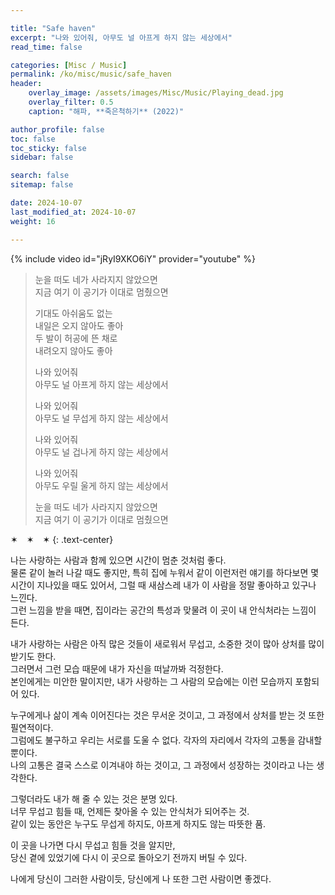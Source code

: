 ```yaml
---

title: "Safe haven"
excerpt: "나와 있어줘, 아무도 널 아프게 하지 않는 세상에서"
read_time: false

categories: [Misc / Music]
permalink: /ko/misc/music/safe_haven
header:
    overlay_image: /assets/images/Misc/Music/Playing_dead.jpg
    overlay_filter: 0.5
    caption: "해파, **죽은척하기** (2022)"

author_profile: false
toc: false
toc_sticky: false
sidebar: false

search: false
sitemap: false

date: 2024-10-07
last_modified_at: 2024-10-07
weight: 16

---
```


{% include video id="jRyI9XKO6iY" provider="youtube" %}

> 눈을 떠도 네가 사라지지 않았으면  
지금 여기 이 공기가 이대로 멈췄으면
>
> 기대도 아쉬움도 없는  
내일은 오지 않아도 좋아  
두 발이 허공에 뜬 채로  
내려오지 않아도 좋아
> 
> 나와 있어줘  
아무도 널 아프게 하지 않는 세상에서  
> 
> 나와 있어줘  
아무도 널 무섭게 하지 않는 세상에서
>
> 나와 있어줘  
아무도 널 겁나게 하지 않는 세상에서
>
> 나와 있어줘  
아무도 우릴 울게 하지 않는 세상에서
>
> 눈을 떠도 네가 사라지지 않았으면  
지금 여기 이 공기가 이대로 멈췄으면

✶&emsp;✶&emsp;✶
{: .text-center}

나는 사랑하는 사람과 함께 있으면 시간이 멈춘 것처럼 좋다.  
물론 같이 놀러 나갈 때도 좋지만, 특히 집에 누워서 같이 이런저런 얘기를 하다보면 몇 시간이 지나있을 때도 있어서, 그럴 때 새삼스레 내가 이 사람을 정말 좋아하고 있구나 느낀다.  
그런 느낌을 받을 때면, 집이라는 공간의 특성과 맞물려 이 곳이 내 안식처라는 느낌이 든다.

내가 사랑하는 사람은 아직 많은 것들이 새로워서 무섭고, 소중한 것이 많아 상처를 많이 받기도 한다.  
그러면서 그런 모습 때문에 내가 자신을 떠날까봐 걱정한다.  
본인에게는 미안한 말이지만, 내가 사랑하는 그 사람의 모습에는 이런 모습까지 포함되어 있다.  

누구에게나 삶이 계속 이어진다는 것은 무서운 것이고, 그 과정에서 상처를 받는 것 또한 필연적이다.  
그럼에도 불구하고 우리는 서로를 도울 수 없다. 각자의 자리에서 각자의 고통을 감내할 뿐이다.  
나의 고통은 결국 스스로 이겨내야 하는 것이고, 그 과정에서 성장하는 것이라고 나는 생각한다.  

그렇더라도 내가 해 줄 수 있는 것은 분명 있다.  
너무 무섭고 힘들 때, 언제든 찾아올 수 있는 안식처가 되어주는 것.  
같이 있는 동안은 누구도 무섭게 하지도, 아프게 하지도 않는 따뜻한 품.  

이 곳을 나가면 다시 무섭고 힘들 것을 알지만,  
당신 곁에 있었기에 다시 이 곳으로 돌아오기 전까지 버틸 수 있다.  

나에게 당신이 그러한 사람이듯, 당신에게 나 또한 그런 사람이면 좋겠다.